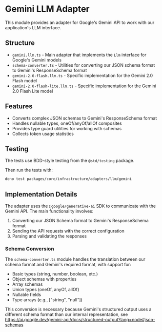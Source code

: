 # Gemini LLM Adapter

This module provides an adapter for Google's Gemini API to work with our
application's LLM interface.

## Structure

- `gemini.llm.ts` - Main adapter that implements the `Llm` interface for
  Google's Gemini models
- `schema-converter.ts` - Utilities for converting our JSON schema format to
  Gemini's ResponseSchema format
- `gemini-2.0-flash.llm.ts` - Specific implementation for the Gemini 2.0 Flash
  model
- `gemini-2.0-flash-lite.llm.ts` - Specific implementation for the Gemini 2.0
  Flash Lite model

## Features

- Converts complex JSON schemas to Gemini's ResponseSchema format
- Handles nullable types, oneOf/anyOf/allOf composites
- Provides type guard utilities for working with schemas
- Collects token usage statistics

## Testing

The tests use BDD-style testing from the `@std/testing` package.

Then run the tests with:

```bash
deno test packages/core/infrastructure/adapters/llm/gemini
```

## Implementation Details

The adapter uses the `@google/generative-ai` SDK to communicate with the Gemini
API. The main functionality involves:

1. Converting our JSON Schema format to Gemini's ResponseSchema format
2. Sending the API requests with the correct configuration
3. Parsing and validating the responses

### Schema Conversion

The `schema-converter.ts` module handles the translation between our schema
format and Gemini's required format, with support for:

- Basic types (string, number, boolean, etc.)
- Object schemas with properties
- Array schemas
- Union types (oneOf, anyOf, allOf)
- Nullable fields
- Type arrays (e.g., ["string", "null"])

This conversion is necessary because Gemini's structured output uses a different
schema format than our internal representation, see
https://ai.google.dev/gemini-api/docs/structured-output?lang=node#json-schemas
